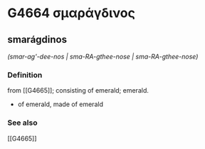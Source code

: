 # G4664 σμαράγδινος

## smarágdinos

_(smar-ag'-dee-nos | sma-RA-gthee-nose | sma-RA-gthee-nose)_

### Definition

from [[G4665]]; consisting of emerald; emerald.

- of emerald, made of emerald

### See also

[[G4665]]

